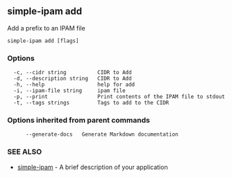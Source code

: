## simple-ipam add

Add a prefix to an IPAM file

```
simple-ipam add [flags]
```

### Options

```
  -c, --cidr string          CIDR to Add
  -d, --description string   CIDR to Add
  -h, --help                 help for add
  -i, --ipam-file string     ipam file
  -p, --print                Print contents of the IPAM file to stdout
  -t, --tags strings         Tags to add to the CIDR
```

### Options inherited from parent commands

```
      --generate-docs   Generate Markdown documentation
```

### SEE ALSO

* [simple-ipam](simple-ipam.md)	 - A brief description of your application

